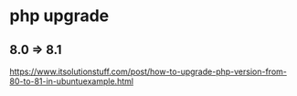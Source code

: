 # php upgrade

## 8.0 => 8.1
https://www.itsolutionstuff.com/post/how-to-upgrade-php-version-from-80-to-81-in-ubuntuexample.html